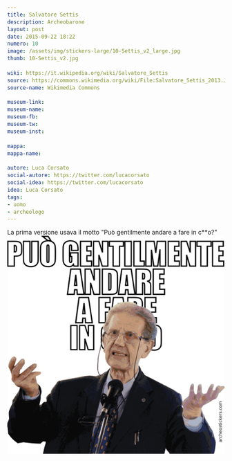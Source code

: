 ```yaml
---
title: Salvatore Settis
description: Archeobarone
layout: post
date: 2015-09-22 18:22
numero: 10
image: /assets/img/stickers-large/10-Settis_v2_large.jpg
thumb: 10-Settis_v2.jpg

wiki: https://it.wikipedia.org/wiki/Salvatore_Settis
source: https://commons.wikimedia.org/wiki/File:Salvatore_Settis_2013.JPG
source-name: Wikimedia Commons

museum-link:
museum-name:
museum-fb:
museum-tw:
museum-inst:

mappa:
mappa-name:

autore: Luca Corsato
social-autore: https://twitter.com/lucacorsato
social-idea: https://twitter.com/lucacorsato
idea: Luca Corsato
tags:
- uomo
- archeologo
---
```


La prima versione usava il motto "Può gentilmente andare a fare in c**o?" ![Settis versione 1](/assets/img/stickers/10-Settis_v1.png)
